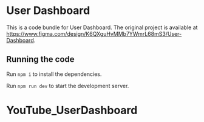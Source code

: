 
  # User Dashboard

  This is a code bundle for User Dashboard. The original project is available at https://www.figma.com/design/K6QXguHvMMb7YWmrL68mS3/User-Dashboard.

  ## Running the code

  Run `npm i` to install the dependencies.

  Run `npm run dev` to start the development server.
  # YouTube_UserDashboard
